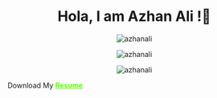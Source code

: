 <h1 align="center" > Hola, I am Azhan Ali !👋</h1>
                                       
                                       
<p align="center"><img src="https://github-readme-stats.vercel.app/api?username=azhanali&show_icons=true&theme=onedark" alt="azhanali" /></p>

<p align="center"> <img src="https://komarev.com/ghpvc/?username=azhanali" alt="azhanali" /> </p>


<p align="center"><img src="https://github-readme-stats.vercel.app/api/top-langs/?username=azhanali&theme=onedark" alt="azhanali" /></p>

Download My
<a href="https://drive.google.com/file/d/1_GGm-z63E4RuwGTun2Eo2WqxvbrI0rby/view?usp=sharing" class="btn-hire" style="text-align: center; color:rgb(94, 255, 0);"><b>Resume</b></a>

